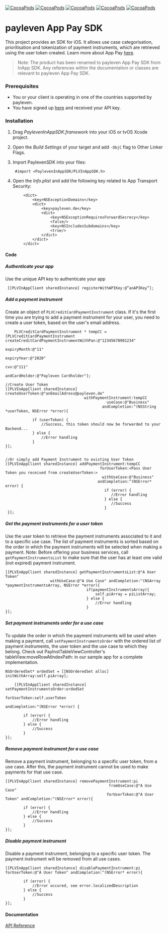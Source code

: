 [![CocoaPods](https://img.shields.io/badge/Platform-iOS-yellow.svg?style=flat-square)]()
[![CocoaPods](https://img.shields.io/badge/Requires-iOS%207+-blue.svg?style=flat-square)]()
[![CocoaPods](https://img.shields.io/github/tag/Payleven/InApp-SDK-iOS.svg?style=flat-square)]()
[![CocoaPods](https://img.shields.io/badge/Made%20in-Berlin-red.svg?style=flat-square)]()
[![CocoaPods](https://img.shields.io/badge/Licence-MIT-brightgreen.svg?style=flat-square)]()

# payleven App Pay SDK

This project provides an SDK for iOS. It allows use case categorisation, prioritisation and tokenization of payment instruments, which are retrieved using the user token created. Learn more about App Pay [here](https://current-developer.payleven.com/docs/In-App/index.html).

> Note: 
> The product has been renamed to payleven App Pay SDK from InApp SDK. Any references within the documentation or classes are relevant to payleven App Pay SDK.

### Prerequisites
* You or your client is operating in one of the countries supported by payleven.
* You have signed up [here](https://service.payleven.com/uk/developer?product=apppay) and received your API key.

### Installation

1. Drag *PaylevenInAppSDK.framework* into your iOS or tvOS Xcode project.

2. Open the *Build Settings* of your target and add `-ObjC` flag to Other Linker Flags.

3. Import PaylevenSDK into your files:

        #import <PaylevenInAppSDK/PLVInAppSDK.h>
4. Open the *Info.plist* and add the following key related to App Transport Security:
```	<key>NSAppTransportSecurity</key>
	    <dict>
	        <key>NSExceptionDomains</key>
	        <dict>
	            <key>payleven.de</key>
	            <dict>
	                <key>NSExceptionRequiresForwardSecrecy</key>
	                <false/>
	                <key>NSIncludesSubdomains</key>
	                <true/>
	            </dict>
	        </dict>
	    </dict>
```

#### Code    

##### Authenticate your app
Use the unique API key to authenticate your app

	 [[PLVInAppClient sharedInstance] registerWithAPIKey:@”anAPIKey”];
	
##### Add a payment instrument
Create an object of `PLVCreditCardPaymentInstrument` class. 
If it's the first time you are trying to add a payment instrument for your user, you need to create a user token, based on the user's email address.
	
	    PLVCreditCardPaymentInstrument * tempCC = [PLVCreditCardPaymentInstrument createCreditCardPaymentInstrumentWithPan:@"12345678901234"
	                                                                                                           expiryMonth:@"11"
	                                                                                                            expiryYear:@"2020"
	                                                                                                                   cvv:@"111"
	                                                                                                         andCardHolder:@"Payleven Cardholder"];
	
	//Create User Token	
	[[PLVInAppClient sharedInstance] createUserToken:@"anEmailAdress@payleven.de"
	                                   withPaymentInstrument:tempCC
	                                             useCase:@"Business"
	                                           andCompletion:^(NSString *userToken, NSError *error){
	            
	            if (userToken) {
	        		//Success, this token should now be forwarded to your Backend...
	            } else {
	                //Error handling
	            }
	}];
					
	
	//Or simply add Payment Instrument to existing User Token
	[[PLVInAppClient sharedInstance] addPaymentInstrument:tempCC 
											  forUserToken:<Pass User Token you received from createUserToken:> 
											   withUseCase:@"Business" 
											 andCompletion:^(NSError* error) {
											    if (error) {
											       //Error handling
											    } else {
												   //Success
												}
	 }];

##### Get the payment instruments for a user token
Use the user token to retrieve the payment instruments associated to it and to a specific use case.
The list of payment instruments is sorted based on the order in which the payment instruments will be selected when making a payment.
Note: Before offering your business services, call `getPaymentInstrumentsList` to make sure that the user has at least one valid (not expired) payment instrument.

	[[PLVInAppClient sharedInstance] getPaymentInstrumentsList:@"A User Token" 
					    withUseCase:@"A Use Case" andCompletion:^(NSArray *paymentInstrumentsArray, NSError *error){
										if(paymentInstrumentsArray){
											self.piArray = piListArray;
	    								} else {
											//Error handling
		    						    }
	}];

##### Set payment instruments order for a use case
To update the order in which the payment instruments will be used when making a payment, call `setPaymentInstrumentsOrder` with the ordered list of payment instruments, the user token and the use case to which they belong.
Check out PayInstTableViewController's tableView:moveRowAtIndexPath: in our sample app for a complete implementation.

	NSOrderedSet* ordedSet = [[NSOrderedSet alloc] initWithArray:self.piArray];
	    
	    [[PLVInAppClient sharedInstance] setPaymentInstrumentsOrder:ordedSet
	                                                   forUserToken:self.userToken
	                                                  andCompletion:^(NSError *error) {
      
	        if (error) {
				//Error handling
	        } else {
	            //Success
	        }
	}];

##### Remove payment instrument for a use case
Remove a payment instrument, belonging to a specific user token, from a use case. After this, the payment instrument cannot be used to make payments for that use case.

	[[PLVInAppClient sharedInstance] removePaymentInstrument:pi 
												  fromUseCase:@"A Use Case" 
												 forUserToken:@"A User Token" andCompletion:^(NSError* error){
	            
	        if (error) {
	            //Error handling
	        } else {
	            //Success
	        }            
	}];

##### Disable payment instrument
Disable a payment instrument, belonging to a specific user token. The payment instrument will be removed from all use cases. 

	[[PLVInAppClient sharedInstance] disablePaymentInstrument:pi forUserToken:@"A User Token" andCompletion:^(NSError* error){
	            
	        if (error) {
	            //Error occured, see error.localizedDescription
	        } else {
	            //Success
	        } 
	}];

#### Documentation
[API Reference](http://payleven.github.io/InApp-SDK-iOS/AppleDoc/)
